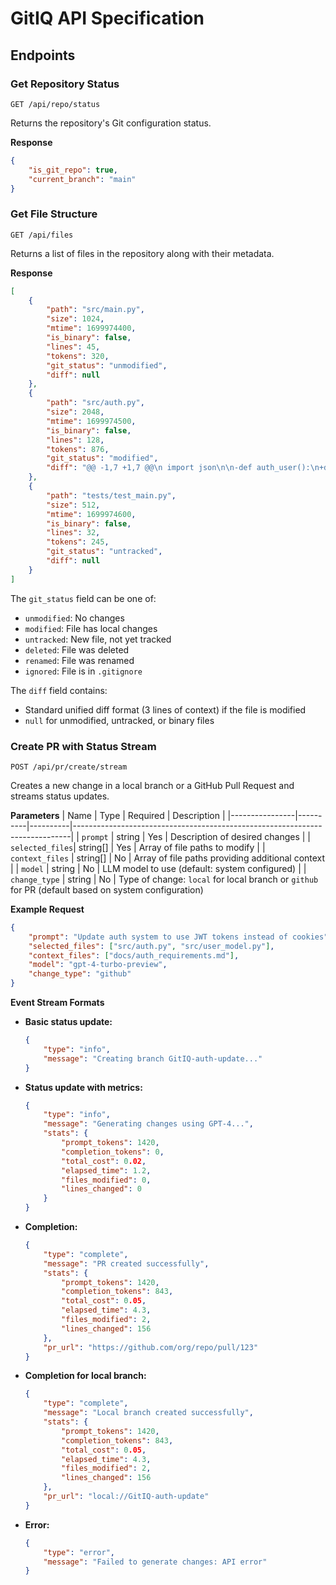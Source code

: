 # GitIQ API Specification

## Endpoints

### Get Repository Status

```
GET /api/repo/status
```

Returns the repository's Git configuration status.

**Response**
```json
{
    "is_git_repo": true,
    "current_branch": "main"
}
```

### Get File Structure

```
GET /api/files
```

Returns a list of files in the repository along with their metadata.

**Response**
```json
[
    {
        "path": "src/main.py",
        "size": 1024,
        "mtime": 1699974400,
        "is_binary": false,
        "lines": 45,
        "tokens": 320,
        "git_status": "unmodified",
        "diff": null
    },
    {
        "path": "src/auth.py",
        "size": 2048,
        "mtime": 1699974500,
        "is_binary": false,
        "lines": 128,
        "tokens": 876,
        "git_status": "modified",
        "diff": "@@ -1,7 +1,7 @@\n import json\n\n-def auth_user():\n+def auth_user(token=null):\n     user = get_user()\n     if not user:\n         return null\n     return user.id"
    },
    {
        "path": "tests/test_main.py",
        "size": 512,
        "mtime": 1699974600,
        "is_binary": false,
        "lines": 32,
        "tokens": 245,
        "git_status": "untracked",
        "diff": null
    }
]
```

The `git_status` field can be one of:
- `unmodified`: No changes
- `modified`: File has local changes
- `untracked`: New file, not yet tracked
- `deleted`: File was deleted
- `renamed`: File was renamed
- `ignored`: File is in `.gitignore`

The `diff` field contains:
- Standard unified diff format (3 lines of context) if the file is modified
- `null` for unmodified, untracked, or binary files

### Create PR with Status Stream

```
POST /api/pr/create/stream
```

Creates a new change in a local branch or a GitHub Pull Request and streams status updates.

**Parameters**
| Name           | Type     | Required | Description                                                                 |
|----------------|----------|----------|-----------------------------------------------------------------------------|
| `prompt`       | string   | Yes      | Description of desired changes                                              |
| `selected_files`| string[] | Yes      | Array of file paths to modify                                               |
| `context_files` | string[] | No       | Array of file paths providing additional context                            |
| `model`        | string   | No       | LLM model to use (default: system configured)                              |
| `change_type`  | string   | No       | Type of change: `local` for local branch or `github` for PR (default based on system configuration)

**Example Request**
```json
{
    "prompt": "Update auth system to use JWT tokens instead of cookies",
    "selected_files": ["src/auth.py", "src/user_model.py"],
    "context_files": ["docs/auth_requirements.md"],
    "model": "gpt-4-turbo-preview",
    "change_type": "github"
}
```

**Event Stream Formats**

- **Basic status update:**
  ```json
  {
      "type": "info",
      "message": "Creating branch GitIQ-auth-update..."
  }
  ```

- **Status update with metrics:**
  ```json
  {
      "type": "info",
      "message": "Generating changes using GPT-4...",
      "stats": {
          "prompt_tokens": 1420,
          "completion_tokens": 0,
          "total_cost": 0.02,
          "elapsed_time": 1.2,
          "files_modified": 0,
          "lines_changed": 0
      }
  }
  ```

- **Completion:**
  ```json
  {
      "type": "complete",
      "message": "PR created successfully",
      "stats": {
          "prompt_tokens": 1420,
          "completion_tokens": 843,
          "total_cost": 0.05,
          "elapsed_time": 4.3,
          "files_modified": 2,
          "lines_changed": 156
      },
      "pr_url": "https://github.com/org/repo/pull/123"
  }
  ```

- **Completion for local branch:**
  ```json
  {
      "type": "complete",
      "message": "Local branch created successfully",
      "stats": {
          "prompt_tokens": 1420,
          "completion_tokens": 843,
          "total_cost": 0.05,
          "elapsed_time": 4.3,
          "files_modified": 2,
          "lines_changed": 156
      },
      "pr_url": "local://GitIQ-auth-update"
  }
  ```

- **Error:**
  ```json
  {
      "type": "error",
      "message": "Failed to generate changes: API error"
  }
  ```
